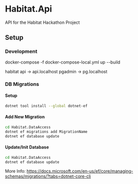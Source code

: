 # Habitat.Api

API for the Habitat Hackathon Project

## Setup

### Development 

docker-compose -f docker-compose-local.yml up --build

habitat api -> api.localhost
pgadmin -> pg.localhost

### DB Migrations

#### Setup

~~~~bash
dotnet tool install --global dotnet-ef
~~~~

#### Add New Migration

~~~~bash
cd Habitat.DataAccess
dotnet ef migrations add MigrationName
dotnet ef database update
~~~~

#### Update/Init Database

~~~~bash
cd Habitat.DataAccess
dotnet ef database update
~~~~

More Info: https://docs.microsoft.com/en-us/ef/core/managing-schemas/migrations/?tabs=dotnet-core-cli